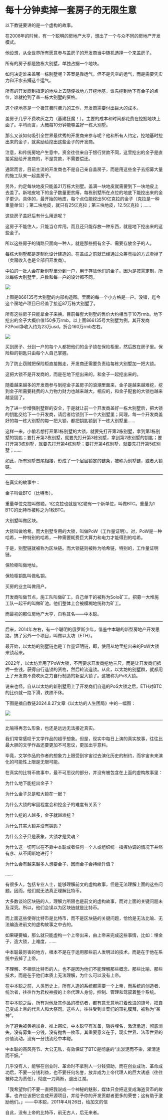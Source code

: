 # 每十分钟卖掉一套房子的无限生意

以下教链要讲的是一个虚构的故事。

在2008年的时候，有一个聪明的房地产大亨，想出了一个与众不同的房地产开发模式。

他设想，从全世界所有愿意参与盖房子的开发商当中随机选择一个来盖房子。

所有的房子都是独栋大别墅，单独占据一个地块。

如何决定谁来盖哪一栋别墅呢？答案是靠运气。但不是凭空的运气，而是需要凭实力和汗水去搏这个运气。

所有的开发商到指定的地块上去随便找地方开挖地基，谁先挖到地下有金子的点位，谁就抢到了盖一栋大别墅的资格。

这个挖地基是一个极其费时费力的工作，开发商需要付出巨大的成本。

盖房子几乎不费吹灰之力（基建狂魔！）。主要的成本和时间都花费在挖掘地块上面了。平均而言，大概每10分钟能够盖好一栋大别墅。

那么又该如何吸引全世界最优秀的开发商来参与呢？他和所有人约定，挖地基时挖出来的金子，就奖励给挖出这些金子的开发商。

注意，和传统房地产生意中，资金往往来自于银行贷款不同，这里挖出的金子是直接奖励给开发商的，不是贷款，不需要偿还。

通常而言，目前主流的开发商也不是自己亲自盖房子，而是用这些金子去招募大量的施工队来一起盖房子。

另外，约定每块地皮只能盖21万栋大别墅。盖满一块地皮就需要到下一块地皮上去盖了。新地皮地下的金子数量更贫瘠，每栋别墅所在点位的地底下能挖出来的金子更少。具体的，最开始的地皮，每个点位能挖出50亿克拉的金子（克拉是一种重量单位）；第二块地皮，就只有25亿克拉；第三块地皮，12.5亿克拉；……

这些房子盖好后有什么用途呢？

这房子不能住人，只能当仓库用。而且还只能存放一种东西，就是地下挖出来的这些金子。

所以这些房子的销路只面向一种人，就是那些拥有金子、需要存放金子的人。

每栋大别墅都是定制化设计建造的。在盖成之前就已经通过众筹竞拍的方式卖掉了（卖房收入也是全部归开发商）。

中拍的一批人会在新别墅里分到一户，用于存放他们的金子。因为是按需定制，所以每栋大别墅里，户数和每一户的设计都不同。

![](2024-10-18-A01.png)

上图是866135号大别墅的内部构造图。里面的每一个小方格是一户。没错，迄今这个房地产项目已经盖了接近87万栋大别墅了。

所有这些房子只能拿金子来换。目前每套大别墅的售价大约相当于10万rmb。地下挖出的金子大概价值150多万rmb。以上面866135号大别墅为例，其开发商F2Pool净收入约为23万usd，折合160万rmb左右。

![](2024-10-18-A02.png)

买到房子、分到一户的每个人都把他们的金子锁在保险柜里，然后放在房子里。保险柜的钥匙只由每个人自己掌握。

为了防止窃贼把保险柜直接搬走，开发商还需要负责给每栋大别墅加一把大锁。

这把大锁不是开发商的，而是在地下挖出来的，和金子一起挖出来的。

随着越来越多的开发商参与到挖金子盖房子的浪潮里面来，金子是越来越难挖，挖到金子所需要耗费的人力物力财力也越来越大，相应的，和金子配套的大锁也越来越坚固了。

为了进一步增强别墅群的安全，于是就让前一个开发商盖好一栋大别墅后，把大锁的钥匙交给下一个开发商，请后者给锁到下一个大别墅里；同理，每一个开发商盖好的每一栋大别墅的每一把大锁，都把钥匙锁到下一栋大别墅里……

这样一来，小偷若想打开第1栋别墅的大锁，就要先打开第2栋别墅，拿到第1栋别墅的钥匙；要打开第2栋别墅，就要先打开第3栋别墅，拿到第2栋别墅的钥匙；要打开第3栋别墅，就要先打开第4栋别墅；要打开第4栋别墅，就要先打开第5栋别墅；……

如此，所有别墅首尾相接，形成了一个层层锁定的链条，被称为别墅链，或者大锁链。

* * *

在真实的故事中：

金子叫做BTC（比特币）。

重量单位克拉叫做聪。1亿克拉也就是1亿聪有一个新单位，叫做BTC。重量为1 BTC的比特币被称之为1枚BTC。

大别墅叫做区块。

大锁叫做哈希。而大别墅专用的大锁，叫做PoW（工作量证明）。对，PoW是一种哈希，一种特别的哈希，一种需要耗费巨大算力和电力才能得到的哈希。

于是，别墅链就被称为区块链。而大锁链则被称为哈希链，特别的，工作量证明链。

保险柜叫做地址。

保险柜钥匙叫做私钥。

买房的业主叫做用户。

开发商叫做节点，施工队叫做矿工。自己单干的被称为Solo矿工。招募一大堆施工队一起干的叫做矿池。他们整体上会被模糊地统称为矿工。

而最初的那位房地产大亨，自称其名——中本聪。

* * *

后来，2014年左右，有一个聪明的俄罗斯少年，借鉴中本聪的新型房地产开发思路，搞了另外一个项目，叫做以太坊（ETH）。

最开始，以太坊的别墅链也是工作量证明链，即，使用从地里挖出来的PoW大锁来锁起来。

2022年，以太坊弃用了PoW大锁，不再要求开发商挖地三尺，而是让开发商们抵押一些钱，获得自行造锁的资格，然后轮流造锁。从此，以太坊的别墅群，就都用上了开发商不费吹灰之力自行制造的新型大锁了。这被称为PoS大锁。

说来也怪，自从以太坊的新别墅用上了开发商们自造的PoS大锁之后，ETH对BTC的比价就一路下滑，跌跌不休。

下图是摘自教链2024.8.27文章《以太坊的人生困局》中的一幅图：

![](2024-10-18-A03.png)

* * *

比喻得再怎么形象，也还是远远无法接近真实。

我们常常感叹于文学作品的超乎想象。但是，现实中每日上演的真实故事，往往比最大胆的文学作品还要更加不可思议，更加出乎意料。

毕竟，文学作品的作者的想象力上限受到宇宙过去演化历史的制约，而宇宙未来演化的可能性上限是无限可能。

在真实的比特币故事中，最不可思议的部分，并没有被包含在上面的虚构故事里：

为什么地下能挖出金子？

为什么金子总是和大锁在一起？

为什么大锁的牢固程度会和挖金子的难度有关系？

为什么挖的人越多，金子就越难挖？

为什么其实大锁并没有钥匙？

为什么金子只是表象，大锁才是灵魂？

为什么这一切可以在不靠中本聪或者任何一个人或组织统一指挥协调的情况下井然有序、从不间断地进行？

为什么会有越来越多人想要金子，因而金子会持续升值？

……

有很多人，包括专业人士，能够理解前文的虚构故事，但是无法理解上面的这些问题。因而，他们就无法真正理解比特币。

大多数谈论区块链的人，理解力所限也是前文的虚构故事，而对上面的关键问题未及深究。所以，他们会误以为区块链就是比特币。

而上面这些使得比特币是比特币，而不是区块链的关键问题，恰恰是无法比喻、无法编造进前文的虚构故事之中去的。

如果硬要编，那么就只能虚构一个上帝出来，由上帝来完成这些事情，比如：埋金子，造大锁，上难度，……

中本聪最厉害的地方，根本不是在于运用那些前人发明过的技术，而是在于他在系统中去掉了上帝。

不理解、不相信比特币的人，也不是因为他们不能理解那些概念、那些比喻、那些技术，而是在于他们本质上无法理解，为什么可以没有上帝。

在中本聪之前，人类历史上，所有人造的系统都需要一个上帝，而系统的创造者、统治者，往往作为君权神授的上帝代理人身份，控制、管理和驾驭着整个系统。

在中本聪之后，所有对他及其作品的模仿者，都有意无意地打着改进的旗号，把自己变成上帝的代言人和大祭司。这些人，往往受到韭菜们的顶礼膜拜，被称为“某神”。

为了避免被黄袍加身、推上祭坛，中本聪早有准备，隐姓埋名，激流勇退，彻底消失，没有募集一分钱，没有抛售一枚币。其重要意义在于，现实世界、法币世界的价值流动，没有一分钱流经中本聪。

中本聪的高风亮节、大公无私，有效保证了BTC是彻底的“出淤泥而不染，濯清涟而不妖。”

几乎没有人，能够在创业时、革命时不拿别人一分钱资助，而在创业成功、革命成功后，不要一分钱利益，也不要任何名誉，放弃成为上帝代理人的巨大诱惑（往往被称之为责任），彻底一刀两断，退出江湖。

「我希望你们不要一直把我说成一个神秘的魅影，媒体只会把这变成海盗货币的故事。也许应该把它变成开源项目，并给予你的开发贡献者更多的荣誉；这有助于激励他们。」——中本聪，2011年4月26日，给加文的信

自此，没有上帝的比特币，前无古人，后无来者。

